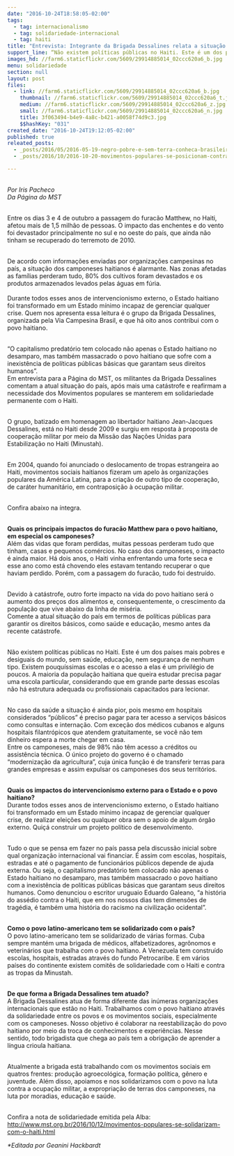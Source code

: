 ```yaml
---
date: "2016-10-24T18:58:05-02:00"
tags:
  - tag: internacionalismo
  - tag: solidariedade-internacional
  - tag: haiti
title: "Entrevista: Integrante da Brigada Dessalines relata a situação do Haiti após passagem do furacão Matthew"
support_line: “Não existem políticas públicas no Haiti. Este é um dos países mais pobres e desiguais do mundo”
images_hd: //farm6.staticflickr.com/5609/29914885014_02ccc620a6_b.jpg
menu: solidariedade
section: null
layout: post
files:
  - link: //farm6.staticflickr.com/5609/29914885014_02ccc620a6_b.jpg
    thumbnail: //farm6.staticflickr.com/5609/29914885014_02ccc620a6_t.jpg
    medium: //farm6.staticflickr.com/5609/29914885014_02ccc620a6_z.jpg
    small: //farm6.staticflickr.com/5609/29914885014_02ccc620a6_n.jpg
    title: 3f063494-b4e9-4a8c-b421-a0058f74d9c3.jpg
    $$hashKey: "031"
created_date: "2016-10-24T19:12:05-02:00"
published: true
releated_posts:
  - _posts/2016/05/2016-05-19-negro-pobre-e-sem-terra-conheca-brasileiros-que-se-formarao-em-medicina-na-venezuela.md
  - _posts/2016/10/2016-10-20-movimentos-populares-se-posicionam-contra-o-avanco-neoliberal-na-america-latina.md

---
```

<p><br />
<em>Por Iris Pacheco&nbsp;<br />
Da P&aacute;gina do MST</em></p>

<p><br />
Entre os dias 3 e 4 de outubro a passagem do furac&atilde;o Matthew, no Haiti, afetou mais de 1,5 milh&atilde;o de pessoas. O impacto das enchentes e do vento foi devastador principalmente no sul e no oeste do pa&iacute;s, que ainda n&atilde;o tinham se recuperado do terremoto de 2010.</p>

<p><br />
De acordo com informa&ccedil;&otilde;es enviadas por organiza&ccedil;&otilde;es campesinas no pa&iacute;s, a situa&ccedil;&atilde;o dos camponeses haitianos &eacute; alarmante. Nas zonas afetadas as fam&iacute;lias perderam tudo, 80% dos cultivos foram devastados e os produtos armazenados levados pelas &aacute;guas em f&uacute;ria.<br />
<br />
Durante todos esses anos de intervencionismo externo, o Estado haitiano foi transformado em um Estado m&iacute;nimo incapaz de gerenciar qualquer crise. Quem nos apresenta essa leitura &eacute; o grupo da Brigada Dessalines, organizada pela Via Campesina Brasil, e que h&aacute; oito anos contribui com o povo haitiano.</p>

<p><br />
&ldquo;O capitalismo predat&oacute;rio tem colocado n&atilde;o apenas o Estado haitiano no desamparo, mas tamb&eacute;m massacrado o povo haitiano que sofre com a inexist&ecirc;ncia de pol&iacute;ticas p&uacute;blicas b&aacute;sicas que garantam seus direitos humanos&rdquo;.<br />
Em entrevista para a P&aacute;gina do MST, os militantes da Brigada Dessalines comentam a atual situa&ccedil;&atilde;o do pa&iacute;s, ap&oacute;s mais uma cat&aacute;strofe e reafirmam a necessidade dos Movimentos populares se manterem em solidariedade permanente com o Haiti.</p>

<p><br />
O grupo, batizado em homenagem ao libertador haitiano Jean-Jacques Dessalines, est&aacute; no Haiti desde 2009 e surgiu em resposta &agrave; proposta de coopera&ccedil;&atilde;o militar por meio da Miss&atilde;o das Na&ccedil;&otilde;es Unidas para Estabiliza&ccedil;&atilde;o no Haiti (Minustah).</p>

<p><br />
Em 2004, quando foi anunciado o deslocamento de tropas estrangeira ao Haiti, movimentos sociais haitianos fizeram um apelo &agrave;s organiza&ccedil;&otilde;es populares da Am&eacute;rica Latina, para a cria&ccedil;&atilde;o de outro tipo de coopera&ccedil;&atilde;o, de car&aacute;ter humanit&aacute;rio, em contraposi&ccedil;&atilde;o &agrave; ocupa&ccedil;&atilde;o militar.</p>

<p><br />
Confira abaixo na &iacute;ntegra.</p>

<p><br />
<strong>Quais os principais impactos do furac&atilde;o Matthew para o povo haitiano, em especial os camponeses?&nbsp;</strong><br />
Al&eacute;m das vidas que foram perdidas, muitas pessoas perderam tudo que tinham, casas e pequenos com&eacute;rcios. No caso dos camponeses, o impacto &eacute; ainda maior. H&aacute; dois anos, o Haiti vinha enfrentando uma forte seca e esse ano como est&aacute; chovendo eles estavam tentando recuperar o que haviam perdido. Por&eacute;m, com a passagem do furac&atilde;o, tudo foi destru&iacute;do.</p>

<p><br />
Devido &agrave; cat&aacute;strofe, outro forte impacto na vida do povo haitiano ser&aacute; o aumento dos pre&ccedil;os dos alimentos e, consequentemente, o crescimento da popula&ccedil;&atilde;o que vive abaixo da linha de mis&eacute;ria.<br />
Comente a atual situa&ccedil;&atilde;o do pa&iacute;s em termos de pol&iacute;ticas p&uacute;blicas para garantir os direitos b&aacute;sicos, como sa&uacute;de e educa&ccedil;&atilde;o, mesmo antes da recente cat&aacute;strofe.</p>

<p><br />
N&atilde;o existem pol&iacute;ticas p&uacute;blicas no Haiti. Este &eacute; um dos pa&iacute;ses mais pobres e desiguais do mundo, sem sa&uacute;de, educa&ccedil;&atilde;o, nem seguran&ccedil;a de nenhum tipo.&nbsp;Existem pouqu&iacute;ssimas escolas e o acesso a elas &eacute; um privil&eacute;gio de poucos. A maioria da popula&ccedil;&atilde;o haitiana que queira estudar precisa pagar uma escola particular, considerando que em grande parte dessas escolas n&atilde;o h&aacute; estrutura adequada ou profissionais capacitados para lecionar.</p>

<p><br />
No caso da sa&uacute;de a situa&ccedil;&atilde;o &eacute; ainda pior, pois mesmo em hospitais considerados &ldquo;p&uacute;blicos&rdquo; &eacute; preciso pagar para ter acesso a servi&ccedil;os b&aacute;sicos como consultas e interna&ccedil;&atilde;o. Com exce&ccedil;&atilde;o dos m&eacute;dicos cubanos e alguns hospitais filantr&oacute;picos que atendem gratuitamente, se voc&ecirc; n&atilde;o tem dinheiro espera a morte chegar em casa.<br />
Entre os camponeses, mais de 98% n&atilde;o t&ecirc;m acesso a cr&eacute;ditos ou assist&ecirc;ncia t&eacute;cnica. O &uacute;nico projeto do governo &eacute; o chamado &ldquo;moderniza&ccedil;&atilde;o da agricultura&rdquo;, cuja &uacute;nica fun&ccedil;&atilde;o &eacute; de transferir terras para grandes empresas e assim expulsar os camponeses dos seus territ&oacute;rios.</p>

<p><br />
<strong>Quais os impactos do intervencionismo externo para o Estado e o povo haitiano?</strong><br />
Durante todos esses anos de intervencionismo externo, o Estado haitiano foi transformado em um Estado m&iacute;nimo incapaz de gerenciar qualquer crise, de realizar elei&ccedil;&otilde;es ou qualquer obra sem o apoio de algum &oacute;rg&atilde;o externo. Qui&ccedil;&aacute; construir um projeto pol&iacute;tico de desenvolvimento.</p>

<p><br />
Tudo o que se pensa em fazer no pa&iacute;s passa pela discuss&atilde;o inicial sobre qual organiza&ccedil;&atilde;o internacional vai financiar. &Eacute; assim com escolas, hospitais, estradas e at&eacute; o pagamento de funcion&aacute;rios p&uacute;blicos depende de ajuda externa. Ou seja, o capitalismo predat&oacute;rio tem colocado n&atilde;o apenas o Estado haitiano no desamparo, mas tamb&eacute;m massacrado o povo haitiano com a inexist&ecirc;ncia de pol&iacute;ticas p&uacute;blicas b&aacute;sicas que garantam seus direitos humanos. Como denunciou o escritor uruguaio Eduardo Galeano, &ldquo;a hist&oacute;ria do ass&eacute;dio contra o Haiti, que em nos nossos dias tem dimens&otilde;es de trag&eacute;dia, &eacute; tamb&eacute;m uma hist&oacute;ria do racismo na civiliza&ccedil;&atilde;o ocidental&rdquo;.</p>

<p><br />
<strong>Como o povo latino-americano tem se solidarizado com o pa&iacute;s?</strong><br />
O povo latino-americano tem se solidarizado de v&aacute;rias formas. Cuba sempre mant&eacute;m uma brigada de m&eacute;dicos, alfabetizadores, agr&ocirc;nomos e veterin&aacute;rios que trabalha com o povo haitiano. A Venezuela tem constru&iacute;do escolas, hospitais, estradas atrav&eacute;s do fundo Petrocaribe. E em v&aacute;rios pa&iacute;ses do continente existem comit&ecirc;s de solidariedade com o Haiti e contra as tropas da Minustah.&nbsp;</p>

<p><br />
<strong>De que forma a Brigada Dessalines tem atuado?</strong><br />
A Brigada Dessalines atua de forma diferente das in&uacute;meras organiza&ccedil;&otilde;es internacionais que est&atilde;o no Haiti. Trabalhamos com o povo haitiano atrav&eacute;s da solidariedade entre os povos e os movimentos sociais, especialmente com os camponeses. Nosso objetivo &eacute; colaborar na reestabiliza&ccedil;&atilde;o do povo haitiano por meio da troca de conhecimentos e experi&ecirc;ncias. Nesse sentido, todo brigadista que chega ao pa&iacute;s tem a obriga&ccedil;&atilde;o de aprender a l&iacute;ngua crioula haitiana.</p>

<p><br />
Atualmente a brigada est&aacute; trabalhando com os movimentos sociais em quatros frentes: produ&ccedil;&atilde;o agroecol&oacute;gica, forma&ccedil;&atilde;o pol&iacute;tica, g&ecirc;nero e juventude. Al&eacute;m disso, apoiamos e nos solidarizamos com o povo na luta contra a ocupa&ccedil;&atilde;o militar, a expropria&ccedil;&atilde;o de terras dos camponeses, na luta por moradias, educa&ccedil;&atilde;o e sa&uacute;de.</p>

<p><br />
Confira a nota de solidariedade emitida pela Alba:<br />
<a href="http://www.mst.org.br/2016/10/12/movimentos-populares-se-solidarizam-com-o-haiti.html">http://www.mst.org.br/2016/10/12/movimentos-populares-se-solidarizam-com-o-haiti.html</a></p>

<p><em>*Editada&nbsp;por Geanini Hackbardt</em></p>

<p>&nbsp;</p>
